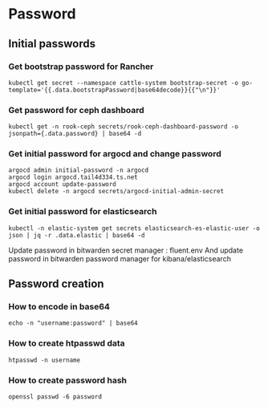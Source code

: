 # Password

## Initial passwords

### Get bootstrap password for Rancher

```
kubectl get secret --namespace cattle-system bootstrap-secret -o go-template='{{.data.bootstrapPassword|base64decode}}{{"\n"}}'
```

### Get password for ceph dashboard

```
kubectl get -n rook-ceph secrets/rook-ceph-dashboard-password -o jsonpath={.data.password} | base64 -d
```

### Get initial password for argocd and change password

```
argocd admin initial-password -n argocd
argocd login argocd.tail4d334.ts.net
argocd account update-password
kubectl delete -n argocd secrets/argocd-initial-admin-secret
```

### Get initial password for elasticsearch

```
kubectl -n elastic-system get secrets elasticsearch-es-elastic-user -o json | jq -r .data.elastic | base64 -d
```

Update password in bitwarden secret manager : fluent.env
And update password in bitwarden password manager for kibana/elasticsearch

## Password creation

### How to encode in base64

```
echo -n "username:password" | base64
```

### How to create htpasswd data

```
htpasswd -n username
```

### How to create password hash

```
openssl passwd -6 password
```
